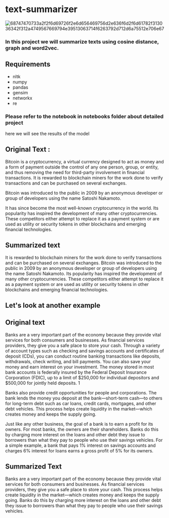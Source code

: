 # text-summarizer  
![68747470733a2f2f6d69726f2e6d656469756d2e636f6d2f6d61782f313036342f312a4749567669794e39513063714f6263792d712d6a75512e706e67](https://user-images.githubusercontent.com/77840111/182293181-a197ce31-f446-4950-8431-1e3659238109.png)  
  
    
    
### In this project we will summarize texts using cosine distance, graph and word2vec. 
## Requirements  
- nltk
- numpy
- pandas
- gensim
- networkx
- re
 
### Please refer to the notebook in notebooks folder about detailed project
here we will see the results of the model

## **Original Text** :  
Bitcoin is a cryptocurrency, a virtual currency designed to act as money and a form of payment outside the control of any one person, group, or entity, and thus removing the need for third-party involvement in financial transactions. It is rewarded to blockchain miners for the work done to verify transactions and can be purchased on several exchanges.

Bitcoin was introduced to the public in 2009 by an anonymous developer or group of developers using the name Satoshi Nakamoto.

It has since become the most well-known cryptocurrency in the world. Its popularity has inspired the development of many other cryptocurrencies. These competitors either attempt to replace it as a payment system or are used as utility or security tokens in other blockchains and emerging financial technologies.  
## **Summarized text**
It is rewarded to blockchain miners for the work done to verify transactions and can be purchased on several exchanges.
Bitcoin was introduced to the public in 2009 by an anonymous developer or group of developers using the name Satoshi Nakamoto.
Its popularity has inspired the development of many other cryptocurrencies.
These competitors either attempt to replace it as a payment system or are used as utility or security tokens in other blockchains and emerging financial technologies.  
## Let's look at another example
## Original text  
Banks are a very important part of the economy because they provide vital services for both consumers and businesses. As financial services providers, they give you a safe place to store your cash. Through a variety of account types such as checking and savings accounts and certificates of deposit (CDs), you can conduct routine banking transactions like deposits, withdrawals, check writing, and bill payments. You can also save your money and earn interest on your investment. The money stored in most bank accounts is federally insured by the Federal Deposit Insurance Corporation (FDIC), up to a limit of $250,000 for individual depositors and $500,000 for jointly held deposits.
1

Banks also provide credit opportunities for people and corporations. The bank lends the money you deposit at the bank—short-term cash—to others for long-term debt such as car loans, credit cards, mortgages, and other debt vehicles. This process helps create liquidity in the market—which creates money and keeps the supply going.

Just like any other business, the goal of a bank is to earn a profit for its owners. For most banks, the owners are their shareholders. Banks do this by charging more interest on the loans and other debt they issue to borrowers than what they pay to people who use their savings vehicles. For a simple example, a bank that pays 1% interest on savings accounts and charges 6% interest for loans earns a gross profit of 5% for its owners.  
## **Summarized Text**  
Banks are a very important part of the economy because they provide vital services for both consumers and businesses.
As financial services providers, they give you a safe place to store your cash.
This process helps create liquidity in the market—which creates money and keeps the supply going.
Banks do this by charging more interest on the loans and other debt they issue to borrowers than what they pay to people who use their savings vehicles.  

